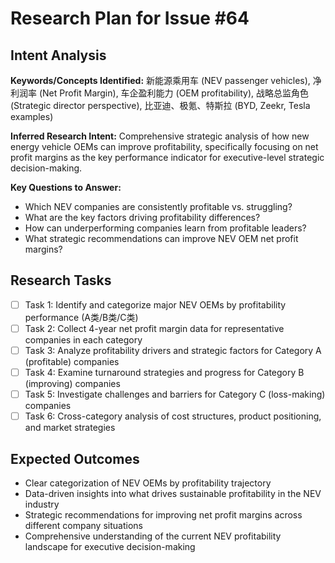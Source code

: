 # Research Plan for Issue #64

## Intent Analysis
**Keywords/Concepts Identified:** 新能源乘用车 (NEV passenger vehicles), 净利润率 (Net Profit Margin), 车企盈利能力 (OEM profitability), 战略总监角色 (Strategic director perspective), 比亚迪、极氪、特斯拉 (BYD, Zeekr, Tesla examples)

**Inferred Research Intent:** Comprehensive strategic analysis of how new energy vehicle OEMs can improve profitability, specifically focusing on net profit margins as the key performance indicator for executive-level strategic decision-making.

**Key Questions to Answer:** 
- Which NEV companies are consistently profitable vs. struggling?
- What are the key factors driving profitability differences?
- How can underperforming companies learn from profitable leaders?
- What strategic recommendations can improve NEV OEM net profit margins?

## Research Tasks
- [ ] Task 1: Identify and categorize major NEV OEMs by profitability performance (A类/B类/C类)
- [ ] Task 2: Collect 4-year net profit margin data for representative companies in each category
- [ ] Task 3: Analyze profitability drivers and strategic factors for Category A (profitable) companies
- [ ] Task 4: Examine turnaround strategies and progress for Category B (improving) companies
- [ ] Task 5: Investigate challenges and barriers for Category C (loss-making) companies
- [ ] Task 6: Cross-category analysis of cost structures, product positioning, and market strategies

## Expected Outcomes
- Clear categorization of NEV OEMs by profitability trajectory
- Data-driven insights into what drives sustainable profitability in the NEV industry
- Strategic recommendations for improving net profit margins across different company situations
- Comprehensive understanding of the current NEV profitability landscape for executive decision-making